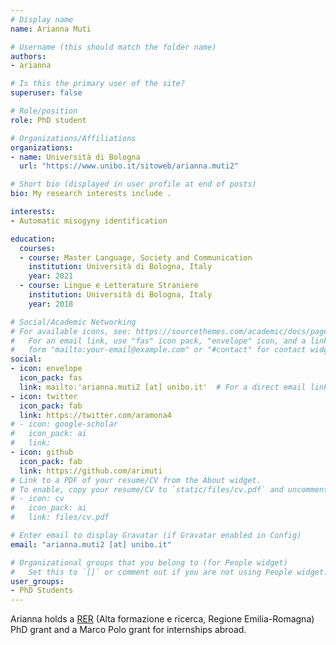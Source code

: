 ```yaml
---
# Display name
name: Arianna Muti

# Username (this should match the folder name)
authors:
- arianna

# Is this the primary user of the site?
superuser: false

# Role/position
role: PhD student

# Organizations/Affiliations
organizations:
- name: Università di Bologna
  url: "https://www.unibo.it/sitoweb/arianna.muti2"

# Short bio (displayed in user profile at end of posts)
bio: My research interests include .

interests:
- Automatic misogyny identification 

education:
  courses:
  - course: Master Language, Society and Communication
    institution: Università di Bologna, Italy
    year: 2021
  - course: Lingue e Letterature Straniere
    institution: Università di Bologna, Italy
    year: 2018

# Social/Academic Networking
# For available icons, see: https://sourcethemes.com/academic/docs/page-builder/#icons
#   For an email link, use "fas" icon pack, "envelope" icon, and a link in the
#   form "mailto:your-email@example.com" or "#contact" for contact widget.
social:
- icon: envelope
  icon_pack: fas
  link: mailto:'arianna.muti2 [at] unibo.it'  # For a direct email link, use "mailto:test@example.org".
- icon: twitter
  icon_pack: fab
  link: https://twitter.com/aramona4
# - icon: google-scholar
#   icon_pack: ai
#   link: 
- icon: github
  icon_pack: fab
  link: https://github.com/arimuti
# Link to a PDF of your resume/CV from the About widget.
# To enable, copy your resume/CV to `static/files/cv.pdf` and uncomment the lines below.
# - icon: cv
#   icon_pack: ai
#   link: files/cv.pdf

# Enter email to display Gravatar (if Gravatar enabled in Config)
email: "arianna.muti2 [at] unibo.it"

# Organizational groups that you belong to (for People widget)
#   Set this to `[]` or comment out if you are not using People widget.
user_groups:
- PhD Students
---
```


Arianna holds a [RER](http://www.ponricerca.gov.it/) (Alta formazione e 
ricerca, Regione Emilia-Romagna) PhD grant and a Marco Polo grant for 
internships abroad.
